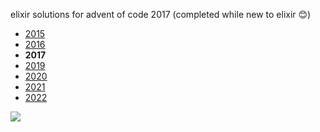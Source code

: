 elixir solutions for advent of code 2017 (completed while new to elixir 😊)

* [2015](https://github.com/thth/aoc_2015)
* [2016](https://github.com/thth/aoc_2016)
* __2017__
* [2019](https://github.com/thth/aoc_2019)
* [2020](https://github.com/thth/aoc_2020)
* [2021](https://github.com/thth/aoc_2021)
* [2022](https://github.com/thth/aoc_2022)

![](https://user-images.githubusercontent.com/7574985/102468147-04d54800-4006-11eb-8f73-fa2db0fbb1de.png)